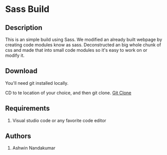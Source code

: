 # Sass Build

## Description 
This is an simple build using Sass. We modified an already built webpage by creating code modules know as sass. Deconstructed 
an big whole chunk of css and made that into small code modules so it's easy to work on or modify it. 


## Download
You'll need git installed locally.

CD to te location of your choice, and then git clone.
[Git Clone](https://github.com/ash674/ashwin_nandakumar_sass_build)

## Requirements
1. Visual studio code or any favorite code editor 

## Authors
1. Ashwin Nandakumar

